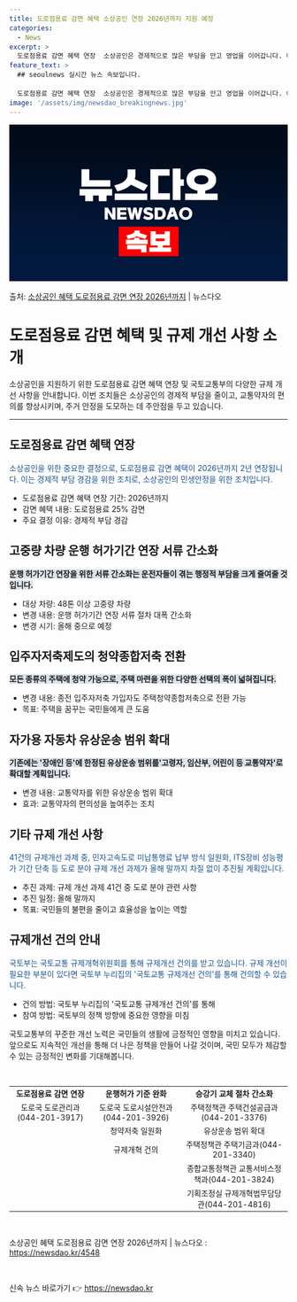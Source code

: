 ```yaml
---
title: 도로점용료 감면 혜택 소상공인 연장 2026년까지 지원 예정
categories:
  - News
excerpt: >
  도로점용료 감면 혜택 연장  소상공인은 경제적으로 많은 부담을 안고 영업을 이어갑니다. 이런 소상공인을 지원…
feature_text: >
  ## seoulnews 실시간 뉴스 속보입니다.

  도로점용료 감면 혜택 연장  소상공인은 경제적으로 많은 부담을 안고 영업을 이어갑니다. 이런 소상공인을 지원…
image: '/assets/img/newsdao_breakingnews.jpg'
---
```


![뉴스다오 속보](/assets/img/newsdao_breakingnews.jpg)

<p>출처: <a href="https://newsdao.kr/4548" rel="dofollow">소상공인 혜택 도로점용료 감면 연장 2026년까지</a> | 뉴스다오</p>

<h1>도로점용료 감면 혜택 및 규제 개선 사항 소개</h1>

<p data-ke-size="size16">소상공인을 지원하기 위한 도로점용료 감면 혜택 연장 및 국토교통부의 다양한 규제 개선 사항을 안내합니다. 이번 조치들은 소상공인의 경제적 부담을 줄이고, 교통약자의 편의를 향상시키며, 주거 안정을 도모하는 데 주안점을 두고 있습니다.</p>

<hr>

<h2 data-ke-size="size26">도로점용료 감면 혜택 연장</h2>
<p><span style="color: #1a5490;">소상공인을 위한 중요한 결정으로, 도로점용료 감면 혜택이 2026년까지 2년 연장됩니다. 이는 경제적 부담 경감을 위한 조치로, 소상공인의 민생안정을 위한 조치입니다.</span></p>
<ul>
   <li>도로점용료 감면 혜택 연장 기간: 2026년까지</li>
   <li>감면 혜택 내용: 도로점용료 25% 감면</li>
   <li>주요 결정 이유: 경제적 부담 경감</li>
</ul>

<h2 data-ke-size="size26">고중량 차량 운행 허가기간 연장 서류 간소화</h2>
<p><b><span style="background-color: #21538527;">운행 허가기간 연장을 위한 서류 간소화는 운전자들이 겪는 행정적 부담을 크게 줄여줄 것입니다.</span></b></p>
<ul>
   <li>대상 차량: 48톤 이상 고중량 차량</li>
   <li>변경 내용: 운행 허가기간 연장 서류 절차 대폭 간소화</li>
   <li>변경 시기: 올해 중으로 예정</li>
</ul>

<h2 data-ke-size="size26">입주자저축제도의 청약종합저축 전환</h2>
<p><b><span style="background-color: #21538527;">모든 종류의 주택에 청약 가능으로, 주택 마련을 위한 다양한 선택의 폭이 넓혀집니다.</span></b></p>
<ul>
   <li>변경 내용: 종전 입주자저축 가입자도 주택청약종합저축으로 전환 가능</li>
   <li>목표: 주택을 꿈꾸는 국민들에게 큰 도움</li>
</ul>

<h2 data-ke-size="size26">자가용 자동차 유상운송 범위 확대</h2>
<p><b><span style="background-color: #21538527;">기존에는 '장애인 등'에 한정된 유상운송 범위를'고령자, 임산부, 어린이 등 교통약자'로 확대할 계획입니다.</span></b></p>
<ul>
   <li>변경 내용: 교통약자를 위한 유상운송 범위 확대</li>
   <li>효과: 교통약자의 편의성을 높여주는 조치</li>
</ul>

<h2 data-ke-size="size26">기타 규제 개선 사항</h2>
<p><span style="color: #1a5490;">41건의 규제개선 과제 중, 민자고속도로 미납통행료 납부 방식 일원화, ITS장비 성능평가 기간 단축 등 도로 분야 규제 개선 과제가 올해 말까지 차질 없이 추진될 계획입니다.</span></p>
<ul>
   <li>추진 과제: 규제 개선 과제 41건 중 도로 분야 관련 사항</li>
   <li>추진 일정: 올해 말까지</li>
   <li>목표: 국민들의 불편을 줄이고 효율성을 높이는 역할</li>
</ul>

<h2 data-ke-size="size26">규제개선 건의 안내</h2>
<p><span style="color: #1a5490;">국토부는 국토교통 규제개혁위원회를 통해 규제개선 건의를 받고 있습니다. 규제 개선이 필요한 부분이 있다면 국토부 누리집의 '국토교통 규제개선 건의'를 통해 건의할 수 있습니다.</span></p>
<ul>
   <li>건의 방법: 국토부 누리집의 '국토교통 규제개선 건의'를 통해</li>
   <li>참여 방법: 국토부의 정책 방향에 중요한 영향을 미침</li>
</ul>

<p data-ke-size="size16">국토교통부의 꾸준한 개선 노력은 국민들의 생활에 긍정적인 영향을 미치고 있습니다. 앞으로도 지속적인 개선을 통해 더 나은 정책을 만들어 나갈 것이며, 국민 모두가 체감할 수 있는 긍정적인 변화를 기대해봅니다.</p>

<p data-ke-size="size16">&nbsp;</p>

<table>
   <tbody>
      <tr>
         <td style="text-align: center; height: 17px;"><b>도로점용료 감면 연장</b></td>
         <td style="text-align: center; height: 17px;"><b>운행허가 기준 완화</b></td>
         <td style="text-align: center; height: 17px;"><b>승강기 교체 절차 간소화</b></td>
      </tr>
      <tr>
         <td style="text-align: center; height: 17px;">도로국 도로관리과(044-201-3917)</td>
         <td style="text-align: center; height: 17px;">도로국 도로시설안전과(044-201-3926)</td>
         <td style="text-align: center; height: 17px;">주택정책관 주택건설공급과(044-201-3376)</td>
      </tr>
      <tr>
         <td style="text-align: center; height: 17px;"></td>
         <td style="text-align: center; height: 17px;">청약저축 일원화</td>
         <td style="text-align: center; height: 17px;">유상운송 범위 확대</td>
      </tr>
      <tr>
         <td style="text-align: center; height: 17px;"></td>
         <td style="text-align: center; height: 17px;">규제개혁 건의</td>
         <td style="text-align: center; height: 17px;">주택정책관 주택기금과(044-201-3340)</td>
      </tr>
      <tr>
         <td style="text-align: center; height: 17px;"></td>
         <td style="text-align: center; height: 17px;"></td>
         <td style="text-align: center; height: 17px;">종합교통정책관 교통서비스정책과(044-201-3824)</td>
      </tr>
      <tr>
         <td style="text-align: center; height: 17px;"></td>
         <td style="text-align: center; height: 17px;"></td>
         <td style="text-align: center; height: 17px;">기획조정실 규제개혁법무담당관(044-201-4816)</td>
      </tr>
   </tbody>
</table>

<p data-ke-size="size16">&nbsp;</p>

<p data-ke-size="size16">소상공인 혜택 도로점용료 감면 연장 2026년까지 | 뉴스다오 : <a href="https://newsdao.kr/4548">https://newsdao.kr/4548</a></p>

<p data-ke-size="size16">&nbsp;</p> 

신속 뉴스 바로가기 👉 <a href="https://newsdao.kr" rel="dofollow">https://newsdao.kr</a>



